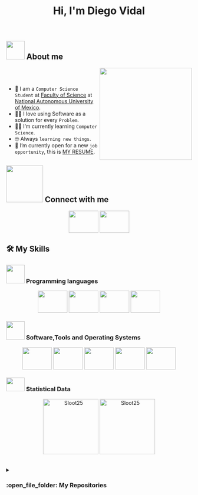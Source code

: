 <h1 align="center"> Hi, I'm Diego Vidal</h1>

<br>

## <picture><img src = "https://github.com/7oSkaaa/7oSkaaa/blob/main/Images/about_me.gif?raw=true" width = 50px></picture> About me
  <picture> <img align="right" src="https://github.com/7oSkaaa/7oSkaaa/blob/main/Images/Right_Side.gif?raw=true" width = 250px></picture>

  <br><br>

  - :school: I am a `Computer Science Student` at [Faculty of Science](https://www.fciencias.unam.mx/) at [National Autonomous University of Mexico](https://www.unam.mx/).
  - :technologist: I love using Software as a solution for every `Problem`.
  - :student: I’m currently learning `Computer Science`.
  - :nerd_face: Always `learning new things`.
  - :thinking: I’m currently open for a new `job opportunity`, this is [MY RESUME](http://lnkiy.in/Ahmed_Hossam_Resume).

## <picture> <img src="https://github.com/7oSkaaa/7oSkaaa/blob/main/Images/Connect-with-me.gif?raw=true" width="100px"> </picture> Connect with me
<p align="center">
  <a href="https://www.instagram.com/diego_vidal_a?igsh=MXY4bnRqYmVocDRqMw=="><img align="center"
      src="https://skillicons.dev/icons?i=instagram"
      height="60" width="80" /></a> 
  <a href="mailto:vidalaguilardiego@ciencias.unam.mx"><img align="center" 
      src="https://skillicons.dev/icons?i=gmail" height="60" width="80" />
  </a>
</p>

## 🛠️ My Skills

### <picture> <img src = "https://github.com/7oSkaaa/7oSkaaa/blob/main/Images/Programming_Languages.gif?raw=true" width = 50px>  </picture> Programming languages
<p align="center"> 
  <img align = "center" 
    src="https://skillicons.dev/icons?i=haskell" height="60" width="80" />
  <img align = "center" 
    src="https://skillicons.dev/icons?i=java" height="60" width="80" />
  <img align = "center" 
    src="https://skillicons.dev/icons?i=py" height="60" width="80" />
  <img align = "center" 
    src="https://skillicons.dev/icons?i=postgres" height="60" width="80" />
</p>

 ### <picture> <img src = "https://github.com/7oSkaaa/7oSkaaa/blob/main/Images/Software_Tools.gif?raw=true" width = 50px>  </picture> Software,Tools and Operating Systems
<p align="center">
  <img align = "center" 
    src="https://skillicons.dev/icons?i=latex" height="60" width="80" />
  <img align = "center" 
    src="https://skillicons.dev/icons?i=linux" height="60" width="80" />
  <img align = "center" 
    src="https://skillicons.dev/icons?i=neovim" height="60" width="80" />
  <img align = "center" 
    src="https://skillicons.dev/icons?i=git" height="60" width="80" />
  <img align = "center" 
    src="https://skillicons.dev/icons?i=github" height="60" width="80" />
</p>

 ### <picture> <img src="https://skillicons.dev/icons?i=github" height="37px" width = 50px>  </picture> Statistical Data
<p align="center">
    <a href="https://github.com/Sloot25/github-readme-stats">
	    <img alt="Sloot25" src="https://github-readme-stats.vercel.app/api?username=Sloot25&show_icons=true&count_private=true&locale=en&theme=tokyonight&layout=compact" height="150px"/></a>
	  <img src="https://github-readme-stats.vercel.app/api/top-langs?username=Sloot25&langs_count=10&show_icons=true&locale=en&theme=tokyonight" alt="Sloot25" height="150px"/>
<br/></p>

<br>
<details><summary><h3> :open_file_folder: My Repositories </h3></summary>
  <div> 
  </div>
</details>
</br>

